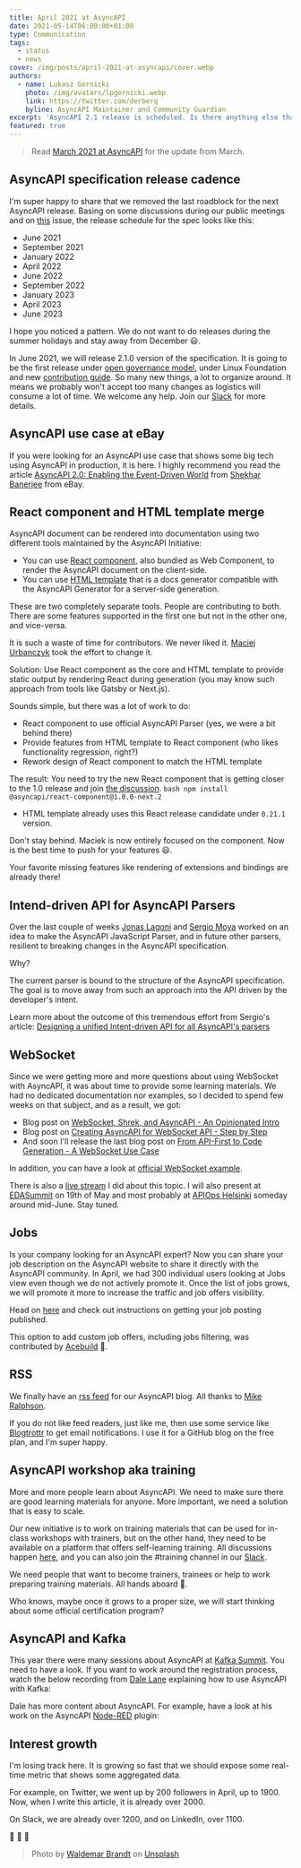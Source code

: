 ```yaml
---
title: April 2021 at AsyncAPI
date: 2021-05-14T06:00:00+01:00
type: Communication
tags:
  - status
  - news
cover: /img/posts/april-2021-at-asyncapi/cover.webp
authors:
  - name: Lukasz Gornicki
    photo: /img/avatars/lpgornicki.webp
    link: https://twitter.com/derberq
    byline: AsyncAPI Maintainer and Community Guardian
excerpt: 'AsyncAPI 2.1 release is scheduled. Is there anything else that could be more important.'
featured: true
---
```


> Read [March 2021 at AsyncAPI](/blog/march-2021-at-asyncapi) for the update from March.

## AsyncAPI specification release cadence

I'm super happy to share that we removed the last roadblock for the next AsyncAPI release. Basing on some discussions during our public meetings and on [this](https://github.com/asyncapi/spec/issues/513) issue, the release schedule for the spec looks like this:
* June 2021
* September 2021
* January 2022
* April 2022
* June 2022
* September 2022
* January 2023
* April 2023
* June 2023

I hope you noticed a pattern. We do not want to do releases during the summer holidays and stay away from December :smiley:.

In June 2021, we will release 2.1.0 version of the specification. It is going to be the first release under [open governance model](https://github.com/asyncapi/.github/blob/master/CHARTER.md), under Linux Foundation and new [contribution guide](https://github.com/asyncapi/spec/blob/master/CONTRIBUTING.md). So many new things, a lot to organize around. It means we probably won't accept too many changes as logistics will consume a lot of time. We welcome any help. Join our [Slack](https://www.asyncapi.com/slack-invite/) for more details. 

## AsyncAPI use case at eBay

If you were looking for an AsyncAPI use case that shows some big tech using AsyncAPI in production, it is here. I highly recommend you read the article [AsyncAPI 2.0: Enabling the Event-Driven World](https://thenewstack.io/asyncapi-2-0-enabling-the-event-driven-world/) from [Shekhar Banerjee](https://www.linkedin.com/in/someshekhar-banerjee-66004617/) from eBay.

## React component and HTML template merge

AsyncAPI document can be rendered into documentation using two different tools maintained by the AsyncAPI Initiative:
- You can use [React component](https://github.com/asyncapi/asyncapi-react), also bundled as Web Component, to render the AsyncAPI document on the client-side.
- You can use [HTML template](https://github.com/asyncapi/html-template/tree/master) that is a docs generator compatible with the AsyncAPI Generator for a server-side generation.

These are two completely separate tools. People are contributing to both. There are some features supported in the first one but not in the other one, and vice-versa.

It is such a waste of time for contributors. We never liked it. [Maciej Urbanczyk](https://www.linkedin.com/in/maciej-urba%C5%84czyk-909547164/) took the effort to change it.

Solution: Use React component as the core and HTML template to provide static output by rendering React during generation (you may know such approach from tools like Gatsby or Next.js).

Sounds simple, but there was a lot of work to do:
- React component to use official AsyncAPI Parser (yes, we were a bit behind there)
- Provide features from HTML template to React component (who likes functionality regression, right?)
- Rework design of React component to match the HTML template

The result:
You need to try the new React component that is getting closer to the 1.0 release and join [the discussion](https://github.com/asyncapi/asyncapi-react/issues/265).
    ```bash
    npm install @asyncapi/react-component@1.0.0-next.2
    ```
- HTML template already uses this React release candidate under `0.21.1` version.

Don't stay behind. Maciek is now entirely focused on the component. Now is the best time to push for your features :smiley:.

Your favorite missing features like rendering of extensions and bindings are already there!

## Intend-driven API for AsyncAPI Parsers

Over the last couple of weeks [Jonas Lagoni](https://www.linkedin.com/in/jonas-terp-lagoni-85b027b9/) and [Sergio Moya](https://twitter.com/smoyac) worked on an idea to make the AsyncAPI JavaScript Parser, and in future other parsers, resilient to breaking changes in the AsyncAPI specification. 

Why?

The current parser is bound to the structure of the AsyncAPI specification. The goal is to move away from such an approach into the API driven by the developer's intent. 

Learn more about the outcome of this tremendous effort from Sergio's article: [Designing a unified Intent-driven API for all AsyncAPI's parsers](/blog/intent-driven-api)

## WebSocket

Since we were getting more and more questions about using WebSocket with AsyncAPI, it was about time to provide some learning materials. We had no dedicated documentation nor examples, so I decided to spend few weeks on that subject, and as a result, we got:

* Blog post on [WebSocket, Shrek, and AsyncAPI - An Opinionated Intro](https://www.asyncapi.com/blog/websocket-part1)
* Blog post on [Creating AsyncAPI for WebSocket API - Step by Step](https://www.asyncapi.com/blog/websocket-part2)
* And soon I'll release the last blog post on [From API-First to Code Generation - A WebSocket Use Case](https://github.com/asyncapi/website/pull/237) 

In addition, you can have a look at [official WebSocket example](https://github.com/asyncapi/spec/blob/master/examples/2.0.0/websocket-gemini.yml).

There is also a [live stream](https://www.youtube.com/watch?v=8tFBcf31e_c) I did about this topic. I will also present at [EDASummit](https://edasummit.com/) on 19th of May and most probably at [APIOps Helsinki](https://www.meetup.com/Apiops-Helsinki/) someday around mid-June. Stay tuned.

## Jobs

Is your company looking for an AsyncAPI expert? Now you can share your job description on the AsyncAPI website to share it directly with the AsyncAPI community. In April, we had 300 individual users looking at Jobs view even though we do not actively promote it. Once the list of jobs grows, we will promote it more to increase the traffic and job offers visibility.

Head on [here](https://www.asyncapi.com/jobs) and check out instructions on getting your job posting published. 

This option to add custom job offers, including jobs filtering, was contributed by [Acebuild](https://twitter.com/_acebuild) :pray:.

## RSS

We finally have an [rss feed](https://www.asyncapi.com/rss.xml) for our AsyncAPI blog. All thanks to [Mike Ralphson](https://twitter.com/PermittedSoc).

If you do not like feed readers, just like me, then use some service like [Blogtrottr](https://blogtrottr.com/) to get email notifications. I use it for a GitHub blog on the free plan, and I'm super happy.

## AsyncAPI workshop aka training

More and more people learn about AsyncAPI. We need to make sure there are good learning materials for anyone. More important, we need a solution that is easy to scale.

Our new initiative is to work on training materials that can be used for in-class workshops with trainers, but on the other hand, they need to be available on a platform that offers self-learning training. All discussions happen [here](https://github.com/asyncapi/training/discussions), and you can also join the #training channel in our [Slack](https://www.asyncapi.com/slack-invite/).

We need people that want to become trainers, trainees or help to work preparing training materials. All hands aboard :muscle:.

Who knows, maybe once it grows to a proper size, we will start thinking about some official certification program?

## AsyncAPI and Kafka

This year there were many sessions about AsyncAPI at [Kafka Summit](https://www.kafka-summit.org/events/kafka-summit-europe-2021/about). You need to have a look. If you want to work around the registration process, watch the below recording from [Dale Lane](https://twitter.com/dalelane) explaining how to use AsyncAPI with Kafka:

<YouTube id="Ni5tCY9r0TY" />

Dale has more content about AsyncAPI. For example, have a look at his work on the AsyncAPI [Node-RED](https://nodered.org/) plugin:

<YouTube id="3B4O10V2PA0" />

## Interest growth

I'm losing track here. It is growing so fast that we should expose some real-time metric that shows some aggregated data.

For example, on Twitter, we went up by 200 followers in April, up to 1900. Now, when I write this article, it is already over 2000. 

On Slack, we are already over 1200, and on LinkedIn, over 1100.

:rocket: :rocket: :rocket:

> Photo by <a href="https://unsplash.com/@waldemarbrandt67w?utm_source=unsplash&utm_medium=referral&utm_content=creditCopyText">Waldemar Brandt</a> on <a href="https://unsplash.com/s/photos/april?utm_source=unsplash&utm_medium=referral&utm_content=creditCopyText">Unsplash</a>